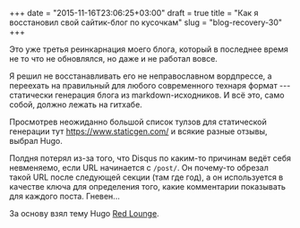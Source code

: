 +++
date = "2015-11-16T23:06:25+03:00"
draft = true
title = "Как я восстановил свой сайтик-блог по кусочкам"
slug = "blog-recovery-30"
+++

Это уже третья реинкарнация моего блога, который в последнее время не то что не обновлялся, но даже
и не работал вовсе.

Я решил не восстанавливать его не неправославном вордпрессе, а переехать на правильный для любого
современного технаря формат --- статически генерация блога из markdown-исходников. И всё это, само
собой, должно лежать на гитхабе.

Просмотрев неожиданно большой список тулзов для статической генерации тут
https://www.staticgen.com/ и всякие разные отзывы, выбрал Hugo.

Полдня потерял из-за того, что Disqus по каким-то причинам ведёт себя невменяемо, если URL
начинается с ``/post/``. Он почему-то обрезал такой URL после следующей секции (там где год), а он
используется в качестве ключа для определения того, какие комментарии показывать для каждого поста.
Гневен...

За основу взял тему Hugo [Red Lounge](http://themes.gohugo.io/redlounge/).
